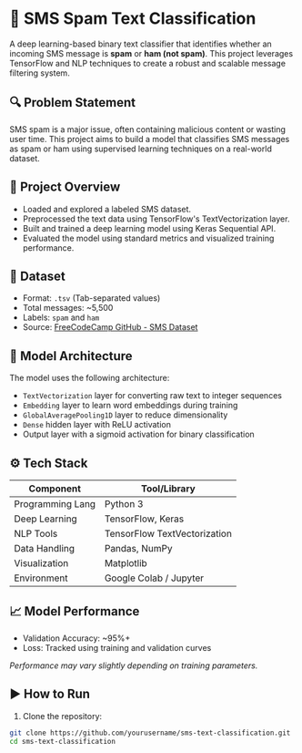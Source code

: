 # 📱 SMS Spam Text Classification

A deep learning-based binary text classifier that identifies whether an incoming SMS message is **spam** or **ham (not spam)**. This project leverages TensorFlow and NLP techniques to create a robust and scalable message filtering system.

## 🔍 Problem Statement

SMS spam is a major issue, often containing malicious content or wasting user time. This project aims to build a model that classifies SMS messages as spam or ham using supervised learning techniques on a real-world dataset.

## 🚀 Project Overview

- Loaded and explored a labeled SMS dataset.
- Preprocessed the text data using TensorFlow's TextVectorization layer.
- Built and trained a deep learning model using Keras Sequential API.
- Evaluated the model using standard metrics and visualized training performance.

## 📂 Dataset

- Format: `.tsv` (Tab-separated values)
- Total messages: ~5,500
- Labels: `spam` and `ham`
- Source: [FreeCodeCamp GitHub - SMS Dataset](https://github.com/beaucarnes/fcc_python_curriculum/blob/master/sms/)

## 🧠 Model Architecture

The model uses the following architecture:

- `TextVectorization` layer for converting raw text to integer sequences
- `Embedding` layer to learn word embeddings during training
- `GlobalAveragePooling1D` layer to reduce dimensionality
- `Dense` hidden layer with ReLU activation
- Output layer with a sigmoid activation for binary classification

## ⚙️ Tech Stack

| Component         | Tool/Library                 |
|------------------|------------------------------|
| Programming Lang | Python 3                     |
| Deep Learning    | TensorFlow, Keras            |
| NLP Tools        | TensorFlow TextVectorization |
| Data Handling    | Pandas, NumPy                |
| Visualization    | Matplotlib                   |
| Environment      | Google Colab / Jupyter       |

## 📈 Model Performance

- Validation Accuracy: ~95%+
- Loss: Tracked using training and validation curves

*Performance may vary slightly depending on training parameters.*

## ▶️ How to Run

1. Clone the repository:

```bash
git clone https://github.com/yourusername/sms-text-classification.git
cd sms-text-classification


